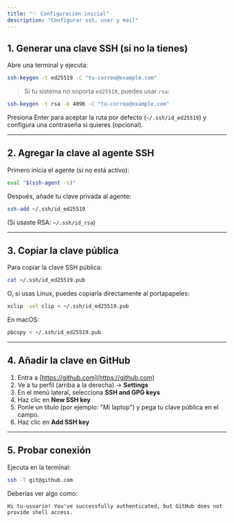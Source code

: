 ```yaml
---
title: "🪡 Configuración inicial"
description: "Configurar ssh, user y mail"
---
```

##  1. **Generar una clave SSH (si no la tienes)**

Abre una terminal y ejecuta:

```bash
ssh-keygen -t ed25519 -C "tu-correo@example.com"
```

> Si tu sistema no soporta `ed25519`, puedes usar `rsa`:

```bash
ssh-keygen -t rsa -b 4096 -C "tu-correo@example.com"
```

Presiona Enter para aceptar la ruta por defecto (`~/.ssh/id_ed25519`) y configura una contraseña si quieres (opcional).

---

##  2. **Agregar la clave al agente SSH**

Primero inicia el agente (si no está activo):

```bash
eval "$(ssh-agent -s)"
```

Después, añade tu clave privada al agente:

```bash
ssh-add ~/.ssh/id_ed25519
```

(Si usaste RSA: `~/.ssh/id_rsa`)

---

##  3. **Copiar la clave pública**

Para copiar la clave SSH pública:

```bash
cat ~/.ssh/id_ed25519.pub
```

O, si usas Linux, puedes copiarla directamente al portapapeles:

```bash
xclip -sel clip < ~/.ssh/id_ed25519.pub
```

En macOS:

```bash
pbcopy < ~/.ssh/id_ed25519.pub
```

---

##  4. **Añadir la clave en GitHub**

1. Entra a [https://github.com](https://github.com)
2. Ve a tu perfil (arriba a la derecha) → **Settings**
3. En el menú lateral, selecciona **SSH and GPG keys**
4. Haz clic en **New SSH key**
5. Ponle un título (por ejemplo: "Mi laptop") y pega tu clave pública en el campo.
6. Haz clic en **Add SSH key**

---

##  5. **Probar conexión**

Ejecuta en la terminal:

```bash
ssh -T git@github.com
```

Deberías ver algo como:

```shell
Hi tu-usuario! You've successfully authenticated, but GitHub does not provide shell access.
```
